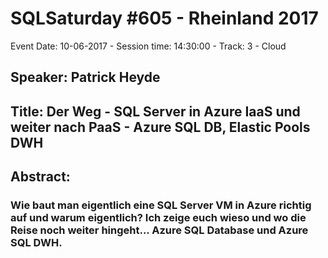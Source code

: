 # SQLSaturday #605 - Rheinland 2017
Event Date: 10-06-2017 - Session time: 14:30:00 - Track: 3 - Cloud
## Speaker: Patrick Heyde
## Title: Der Weg - SQL Server in Azure IaaS und weiter nach PaaS - Azure SQL DB, Elastic Pools  DWH
## Abstract:
### Wie baut man eigentlich eine SQL Server VM in Azure richtig auf und warum eigentlich? Ich zeige euch wieso und wo die Reise noch weiter hingeht... Azure SQL Database und Azure SQL DWH.
